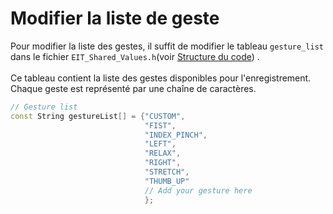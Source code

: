 # Modifier la liste de geste

Pour modifier la liste des gestes, il suffit de modifier le tableau `gesture_list` dans le fichier `EIT_Shared_Values.h`(voir [Structure du code](Structure_du_code.md)) .
\
\
Ce tableau contient la liste des gestes disponibles pour l'enregistrement. Chaque geste est représenté par une chaîne de caractères.

```cpp
// Gesture list
const String gestureList[] = {"CUSTOM",
                              "FIST",
                              "INDEX_PINCH", 
                              "LEFT", 
                              "RELAX", 
                              "RIGHT", 
                              "STRETCH", 
                              "THUMB_UP"
                              // Add your gesture here
                              };
```
